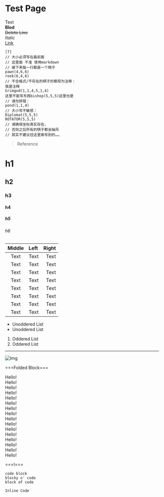 # Test Page

Text  
**Blod**  
~~Delete Line~~  
*Italic*  
[Link](../Menu/Main.html)  

```goochess
[7]
// 大小必须写在最前面
// 这里面 不准 使用markdown
// 接下来每一行都是一个棋子
pawn(4,6,6)
rook(6,4,6)
// 不合格式/不存在的棋子的都视为注释：
我是注释
Grimgod(1,1,4,5,1,4)
这里不能写东西bishop(5,5,5)这里也是
// 请勿拼错：
pond(1,1,4)
// 大小写不敏感：
Diplomat(5,5,5)
ROTATOR(5,5,5)
// 请确保坐标真实存在，
// 否则之后所有的棋子都会抽风
// 其实不建议往这里面写别的……
```

> Reference

# h1
## h2
### h3
#### h4
##### h5
###### h6

|Middle|Left|Right|
|:-:|:-|-:|
|Text|Text|Text|
|Text|Text|Text|
|Text|Text|Text|
|Text|Text|Text|
|Text|Text|Text|
|Text|Text|Text|
|Text|Text|Text|
|Text|Text|Text|

* Unoddered List
* Unoddered List

1. Oddered List
2. Oddered List

---

![Img](../../Icon/GooChess@16x.png)

===Folded Block===

Hello!  
Hello!  
Hello!  
Hello!  
Hello!  
Hello!  
Hello!  
Hello!  
Hello!  
Hello!  
Hello!  
Hello!  
Hello!  
Hello!  
Hello!  
Hello!  

===!===


```Code
code block
blocky o' code
block of code
```

`Inline Code`